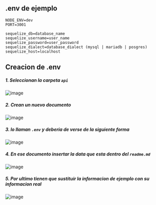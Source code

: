 ## .env de ejemplo
```
NODE_ENV=dev
PORT=3001

sequelize_db=database_name
sequelize_username=user_name
sequelize_password=user_password
sequelize_dialect=database_dialect (mysql | mariadb | posgres)
sequelize_host=localhost
```

## Creacion de .env

##### 1. Seleccionan la carpeta `api`

![image](https://user-images.githubusercontent.com/58223692/189542833-3be438c9-3476-4c4b-aa89-017ec9e688e5.png)

##### 2. Crean un nuevo documento

![image](https://user-images.githubusercontent.com/58223692/189542851-837d77b1-694b-421f-affd-f46c260e5ddb.png)

##### 3. lo llaman `.env` y deberia de verse de la siguiente forma

![image](https://user-images.githubusercontent.com/58223692/189542898-37eee104-0024-418d-b3a0-cc2004aeae75.png)

##### 4. En ese documento insertar la data que esta dentro del `readme.md`

![image](https://user-images.githubusercontent.com/58223692/189542951-4cc6344d-cd3b-426e-acbd-0a2453992876.png)

##### 5. Por ultimo tienen que sustituir la informacion de ejemplo con su informacion real

![image](https://user-images.githubusercontent.com/58223692/189543011-c2b53f09-fee0-427a-931f-1a8f860300c6.png)
